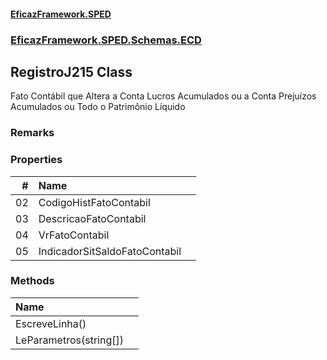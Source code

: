 #### [EficazFramework.SPED](EficazFrameworkSPED.md 'EficazFramework SPED')
### [EficazFramework.SPED.Schemas.ECD](EficazFramework.SPED.Schemas.ECD.md 'EficazFramework.SPED.Schemas.ECD')

## RegistroJ215 Class

Fato Contábil que Altera a Conta Lucros Acumulados ou a Conta Prejuízos Acumulados ou Todo o Patrimônio Líquido

### Remarks
### Properties

| # | Name | |
| ---: | :--- | :--- |
| 02 | CodigoHistFatoContabil |  |
| 03 | DescricaoFatoContabil |  |
| 04 | VrFatoContabil |  |
| 05 | IndicadorSitSaldoFatoContabil |  |
### Methods

| Name | |
| :--- | :--- |
| EscreveLinha() |  |
| LeParametros(string[]) |  |
